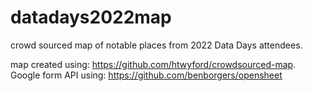 # datadays2022map
crowd sourced map of notable places from 2022 Data Days attendees.

map created using: https://github.com/htwyford/crowdsourced-map.  
Google form API using: https://github.com/benborgers/opensheet
